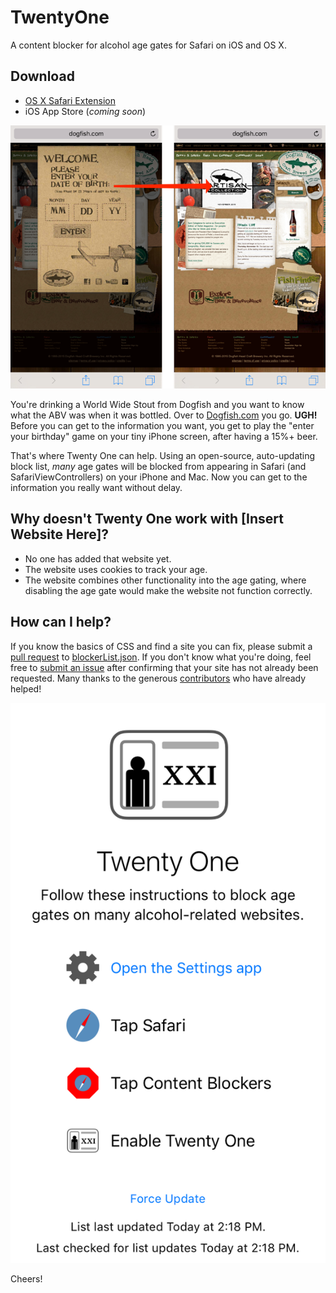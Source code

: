 TwentyOne
=========
A content blocker for alcohol age gates for Safari on iOS and OS X.

Download
--------
 * [OS X Safari Extension](SafariExtension/twentyone.safariextz)
 * iOS App Store (*coming soon*)

![Before and after with Twenty One](assets/screenshots/beforeAfter.png)

You're drinking a World Wide Stout from Dogfish and you want to know what the 
ABV was when it was bottled. Over to [Dogfish.com](http://dogfish.com) you go. 
**UGH!**  Before you can get to the information you want, you get to play the
"enter your birthday" game on your tiny iPhone screen, after having a 15%+ beer.

That's where Twenty One can help. Using an open-source, auto-updating block
list, *many* age gates will be blocked from appearing in Safari (and 
SafariViewControllers) on your iPhone and Mac. Now you can get to the 
information you really want without delay.

Why doesn't Twenty One work with [Insert Website Here]?
-------------------------------------------------------
 * No one has added that website yet.
 * The website uses cookies to track your age.
 * The website combines other functionality into the age gating, where disabling
   the age gate would make the website not function correctly.

How can I help?
---------------
If you know the basics of CSS and find a site you can fix, please submit a 
[pull request](pulls) to 
[blockerList.json](SafariExtension/twentyone.safariextension/blockerList.json).
If you don't know what you're doing, feel free to [submit an issue](issues)
after confirming that your site has not already been requested. Many thanks to
the generous [contributors](graphs/contributors) who have already helped!

![screenshot](assets/screenshots/fourInch.png)

Cheers!
